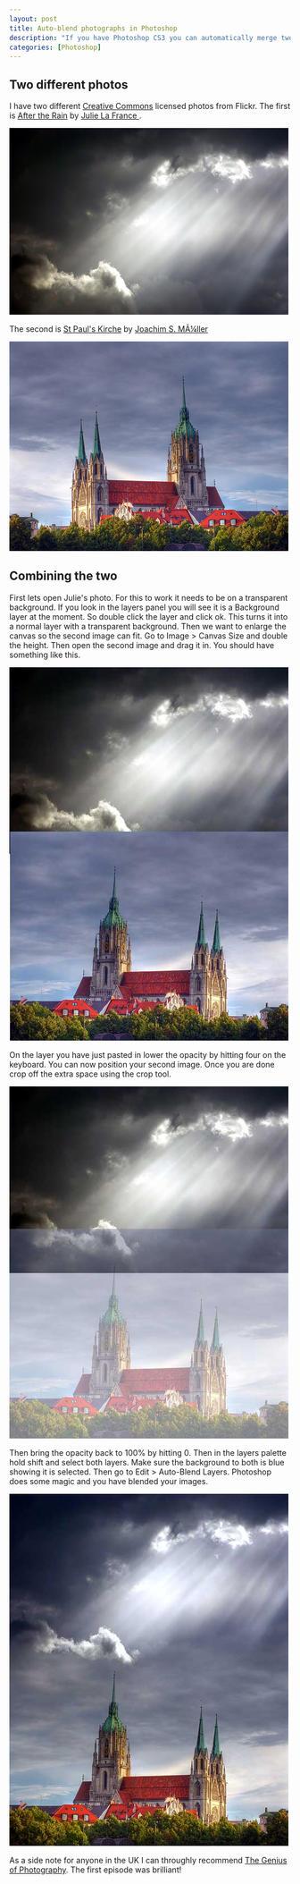 ```yaml
--- 
layout: post
title: Auto-blend photographs in Photoshop
description: "If you have Photoshop CS3 you can automatically merge two different photographs to create a new one, with Photoshop doing all of the hard work for you. "
categories: [Photoshop]
---
```

## Two different photos

I have two different [Creative Commons][1] licensed photos from Flickr. The first is [After the Rain][2] by [Julie La France ][3].

![Dark Clouds][4] 

The second is [St Paul's Kirche][5] by [Joachim S. MÃ¼ller][6]

![A Church in Sunlight][7] 

## Combining the two

First lets open Julie's photo. For this to work it needs to be on a transparent background. If you look in the layers panel you will see it is a Background layer at the moment. So double click the layer and click ok. This turns it into a normal layer with a transparent background. Then we want to enlarge the canvas so the second image can fit. Go to Image > Canvas Size and double the height. Then open the second image and drag it in. You should have something like this. 

![The two images together][8] 

On the layer you have just pasted in lower the opacity by hitting four on the keyboard. You can now position your second image. Once you are done crop off the extra space using the crop tool.

![Positioning using opacity][9] 

Then bring the opacity back to 100% by hitting 0. Then in the layers palette hold shift and select both layers. Make sure the background to both is blue showing it is selected. Then go to Edit > Auto-Blend Layers. Photoshop does some magic and you have blended your images. 

![The final image][10] 

As a side note for anyone in the UK I can throughly recommend [The Genius of Photography][11]. The first episode was brilliant!

 [1]: http://creativecommons.org/
 [2]: http://www.flickr.com/photos/11005317@N02/1287838997/
 [3]: http://www.flickr.com/photos/11005317@N02/
 [4]: /images/articles/after_the_rain.jpg "Image of Clouds"
 [5]: http://www.flickr.com/photos/joachim_s_mueller/799380093/
 [6]: http://www.flickr.com/photos/joachim_s_mueller/
 [7]: /images/articles/st_pauls_kirche.jpg "A Church in Sunlight"
 [8]: /images/articles/stage_1.jpg "The two images together"
 [9]: /images/articles/stage_2.jpg "Positioning using opacity"
 [10]: /images/articles/stage3.jpg "The final image"
 [11]: http://www.bbc.co.uk/photography/genius/
